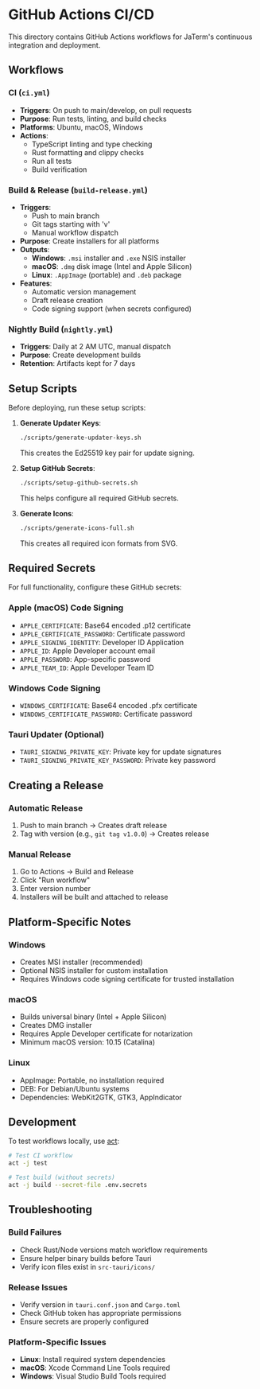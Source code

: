 # GitHub Actions CI/CD

This directory contains GitHub Actions workflows for JaTerm's continuous integration and deployment.

## Workflows

### CI (`ci.yml`)
- **Triggers**: On push to main/develop, on pull requests
- **Purpose**: Run tests, linting, and build checks
- **Platforms**: Ubuntu, macOS, Windows
- **Actions**:
  - TypeScript linting and type checking
  - Rust formatting and clippy checks
  - Run all tests
  - Build verification

### Build & Release (`build-release.yml`)
- **Triggers**: 
  - Push to main branch
  - Git tags starting with 'v'
  - Manual workflow dispatch
- **Purpose**: Create installers for all platforms
- **Outputs**:
  - **Windows**: `.msi` installer and `.exe` NSIS installer
  - **macOS**: `.dmg` disk image (Intel and Apple Silicon)
  - **Linux**: `.AppImage` (portable) and `.deb` package
- **Features**:
  - Automatic version management
  - Draft release creation
  - Code signing support (when secrets configured)

### Nightly Build (`nightly.yml`)
- **Triggers**: Daily at 2 AM UTC, manual dispatch
- **Purpose**: Create development builds
- **Retention**: Artifacts kept for 7 days

## Setup Scripts

Before deploying, run these setup scripts:

1. **Generate Updater Keys**:
   ```bash
   ./scripts/generate-updater-keys.sh
   ```
   This creates the Ed25519 key pair for update signing.

2. **Setup GitHub Secrets**:
   ```bash
   ./scripts/setup-github-secrets.sh
   ```
   This helps configure all required GitHub secrets.

3. **Generate Icons**:
   ```bash
   ./scripts/generate-icons-full.sh
   ```
   This creates all required icon formats from SVG.

## Required Secrets

For full functionality, configure these GitHub secrets:

### Apple (macOS) Code Signing
- `APPLE_CERTIFICATE`: Base64 encoded .p12 certificate
- `APPLE_CERTIFICATE_PASSWORD`: Certificate password
- `APPLE_SIGNING_IDENTITY`: Developer ID Application
- `APPLE_ID`: Apple Developer account email
- `APPLE_PASSWORD`: App-specific password
- `APPLE_TEAM_ID`: Apple Developer Team ID

### Windows Code Signing
- `WINDOWS_CERTIFICATE`: Base64 encoded .pfx certificate
- `WINDOWS_CERTIFICATE_PASSWORD`: Certificate password

### Tauri Updater (Optional)
- `TAURI_SIGNING_PRIVATE_KEY`: Private key for update signatures
- `TAURI_SIGNING_PRIVATE_KEY_PASSWORD`: Private key password

## Creating a Release

### Automatic Release
1. Push to main branch → Creates draft release
2. Tag with version (e.g., `git tag v1.0.0`) → Creates release

### Manual Release
1. Go to Actions → Build and Release
2. Click "Run workflow"
3. Enter version number
4. Installers will be built and attached to release

## Platform-Specific Notes

### Windows
- Creates MSI installer (recommended)
- Optional NSIS installer for custom installation
- Requires Windows code signing certificate for trusted installation

### macOS
- Builds universal binary (Intel + Apple Silicon)
- Creates DMG installer
- Requires Apple Developer certificate for notarization
- Minimum macOS version: 10.15 (Catalina)

### Linux
- AppImage: Portable, no installation required
- DEB: For Debian/Ubuntu systems
- Dependencies: WebKit2GTK, GTK3, AppIndicator

## Development

To test workflows locally, use [act](https://github.com/nektos/act):

```bash
# Test CI workflow
act -j test

# Test build (without secrets)
act -j build --secret-file .env.secrets
```

## Troubleshooting

### Build Failures
- Check Rust/Node versions match workflow requirements
- Ensure helper binary builds before Tauri
- Verify icon files exist in `src-tauri/icons/`

### Release Issues
- Verify version in `tauri.conf.json` and `Cargo.toml`
- Check GitHub token has appropriate permissions
- Ensure secrets are properly configured

### Platform-Specific Issues
- **Linux**: Install required system dependencies
- **macOS**: Xcode Command Line Tools required
- **Windows**: Visual Studio Build Tools required